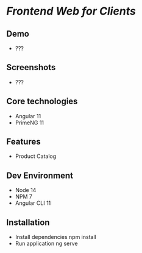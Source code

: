 # _Frontend Web for Clients_

## Demo
- ???
  
## Screenshots
- ???

<!-- ![alt text](https://raw.githubusercontent.com/danielchungara1/v1-tplate-backoffice/develop/src/assets/snapshots/login.JPG?raw=true) -->

## Core technologies
- Angular 11
- PrimeNG 11

## Features
- Product Catalog

## Dev Environment
- Node 14
- NPM 7
- Angular CLI 11

## Installation
- Install dependencies npm install
- Run application ng serve
